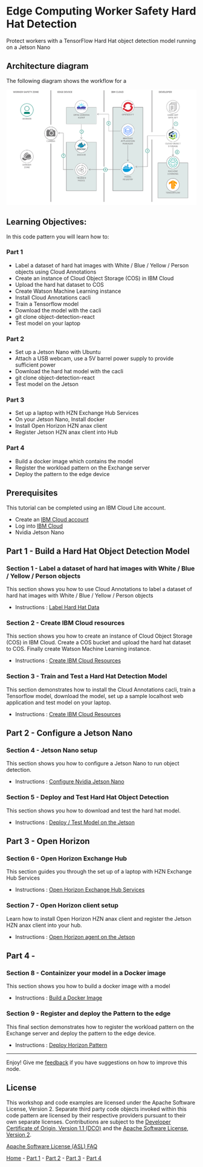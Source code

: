 # Edge Computing Worker Safety Hard Hat Detection
Protect workers with a TensorFlow Hard Hat object detection model running on a Jetson Nano

## Architecture diagram

The following diagram shows the workflow for a

![Edge Architecture Diagram](/images/edge-objectdetection-arch-diagram.png)

## Learning Objectives:
In this code pattern you will learn how to:

### Part 1

- Label a dataset of hard hat images with White / Blue / Yellow / Person objects using Cloud Annotations
- Create an instance of Cloud Object Storage (COS) in IBM Cloud
- Upload the hard hat dataset to COS
- Create Watson Machine Learning instance
- Install Cloud Annotations cacli
- Train a Tensorflow model
- Download the model with the cacli
- git clone object-detection-react
- Test model on your laptop

### Part 2

- Set up a Jetson Nano with Ubuntu
- Attach a USB webcam, use a 5V barrel power supply to provide sufficient power
- Download the hard hat model with the cacli
- git clone object-detection-react
- Test model on the Jetson

### Part 3

- Set up a laptop with HZN Exchange Hub Services
- On your Jetson Nano, Install docker
- Install Open Horizon HZN anax client
- Register Jetson HZN anax client into Hub

### Part 4

- Build a docker image which contains the model
- Register the workload pattern on the Exchange server
- Deploy the pattern to the edge device


## Prerequisites
This tutorial can be completed using an IBM Cloud Lite account.

- Create an [IBM Cloud account](https://cloud.ibm.com)
- Log into [IBM Cloud](https://cloud.ibm.com/login)
- Nvidia Jetson Nano

## Part 1 - Build a Hard Hat Object Detection Model

### Section 1 - Label a dataset of hard hat images with White / Blue / Yellow / Person objects

This section shows you how to use Cloud Annotations to label a dataset of hard hat images with White / Blue / Yellow / Person objects

- Instructions : [Label Hard Hat Data](part1/LABEL.md)

### Section 2 - Create IBM Cloud resources

This section shows you how to create an instance of Cloud Object Storage (COS) in IBM Cloud. Create a COS bucket and upload the hard hat dataset to COS.  Finally create Watson Machine Learning instance.

- Instructions : [Create IBM Cloud Resources](part1/CLOUDSETUP.md)

### Section 3 - Train and Test a Hard Hat Detection Model

This section demonstrates how to install the Cloud Annotations cacli, train a Tensorflow model, download the model, set up a sample localhost web application and test model on your laptop.

- Instructions : [Create IBM Cloud Resources](part1/TRAIN.md)

## Part 2 - Configure a Jetson Nano

### Section 4 - Jetson Nano setup

This section shows you how to configure a Jetson Nano to run object detection.

- Instructions : [Configure Nvidia Jetson Nano](part2/JETSON.md)

### Section 5 - Deploy and Test Hard Hat Object Detection

This section shows you how to download and test the hard hat model.

- Instructions : [Deploy / Test Model on the Jetson](part2/EDGEINFER.md)

## Part 3 - Open Horizon

### Section 6 - Open Horizon Exchange Hub

This section guides you through the set up of a laptop with HZN Exchange Hub Services

- Instructions : [Open Horizon Exchange Hub Services](part3/HZNHUB.md)

### Section 7 - Open Horizon client setup

Learn how to install Open Horizon HZN anax client and register the Jetson HZN anax client into your hub.

- Instructions : [Open Horizon agent on the Jetson](part3/HZNCLIENT.md)

## Part 4 -

### Section 8 - Containizer your model in a Docker image

This section shows you how to build a docker image with a model

- Instructions : [Build a Docker Image](part4/DOCKERMODEL.md)

### Section 9 - Register and deploy the Pattern to the edge

This final section demonstrates how to register the workload pattern on the Exchange server and deploy the pattern to the edge device.

- Instructions : [Deploy Horizon Pattern](part4/HZNDEPLOY.md)

___

Enjoy!  Give me [feedback](https://github.com/johnwalicki/EdgeComputing-WorkerSafety-HardHat-Detection/issues) if you have suggestions on how to improve this node.

## License

This workshop and code examples are licensed under the Apache Software License, Version 2.  Separate third party code objects invoked within this code pattern are licensed by their respective providers pursuant to their own separate licenses. Contributions are subject to the [Developer Certificate of Origin, Version 1.1 (DCO)](https://developercertificate.org/) and the [Apache Software License, Version 2](http://www.apache.org/licenses/LICENSE-2.0.txt).

[Apache Software License (ASL) FAQ](http://www.apache.org/foundation/license-faq.html#WhatDoesItMEAN)

[Home](/README.md) - [Part 1](../part1/README.md) - [Part 2](../part2/README.md) - [Part 3](../part3/README.md) - [Part 4](../part4/README.md)
